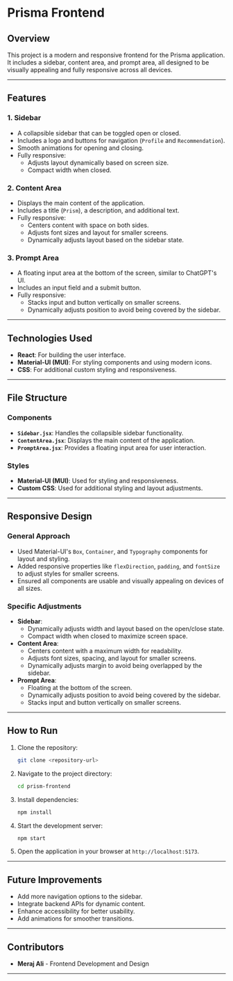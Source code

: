 # Prisma Frontend

## Overview

This project is a modern and responsive frontend for the Prisma application. It includes a sidebar, content area, and prompt area, all designed to be visually appealing and fully responsive across all devices.

---

## Features

### 1. **Sidebar**
- A collapsible sidebar that can be toggled open or closed.
- Includes a logo and buttons for navigation (`Profile` and `Recommendation`).
- Smooth animations for opening and closing.
- Fully responsive:
  - Adjusts layout dynamically based on screen size.
  - Compact width when closed.

### 2. **Content Area**
- Displays the main content of the application.
- Includes a title (`Prism`), a description, and additional text.
- Fully responsive:
  - Centers content with space on both sides.
  - Adjusts font sizes and layout for smaller screens.
  - Dynamically adjusts layout based on the sidebar state.

### 3. **Prompt Area**
- A floating input area at the bottom of the screen, similar to ChatGPT's UI.
- Includes an input field and a submit button.
- Fully responsive:
  - Stacks input and button vertically on smaller screens.
  - Dynamically adjusts position to avoid being covered by the sidebar.

---

## Technologies Used

- **React**: For building the user interface.
- **Material-UI (MUI)**: For styling components and using modern icons.
- **CSS**: For additional custom styling and responsiveness.

---

## File Structure

### Components
- **`Sidebar.jsx`**: Handles the collapsible sidebar functionality.
- **`ContentArea.jsx`**: Displays the main content of the application.
- **`PromptArea.jsx`**: Provides a floating input area for user interaction.

### Styles
- **Material-UI (MUI)**: Used for styling and responsiveness.
- **Custom CSS**: Used for additional styling and layout adjustments.

---

## Responsive Design

### General Approach
- Used Material-UI's `Box`, `Container`, and `Typography` components for layout and styling.
- Added responsive properties like `flexDirection`, `padding`, and `fontSize` to adjust styles for smaller screens.
- Ensured all components are usable and visually appealing on devices of all sizes.

### Specific Adjustments
- **Sidebar**:
  - Dynamically adjusts width and layout based on the open/close state.
  - Compact width when closed to maximize screen space.
- **Content Area**:
  - Centers content with a maximum width for readability.
  - Adjusts font sizes, spacing, and layout for smaller screens.
  - Dynamically adjusts margin to avoid being overlapped by the sidebar.
- **Prompt Area**:
  - Floating at the bottom of the screen.
  - Dynamically adjusts position to avoid being covered by the sidebar.
  - Stacks input and button vertically on smaller screens.

---

## How to Run

1. Clone the repository:
   ```bash
   git clone <repository-url>
   ```
2. Navigate to the project directory:
   ```bash
   cd prism-frontend
   ```
3. Install dependencies:
   ```bash
   npm install
   ```
4. Start the development server:
   ```bash
   npm start
   ```
5. Open the application in your browser at `http://localhost:5173`.

---

## Future Improvements

- Add more navigation options to the sidebar.
- Integrate backend APIs for dynamic content.
- Enhance accessibility for better usability.
- Add animations for smoother transitions.

---

## Contributors

- **Meraj Ali** - Frontend Development and Design

---


